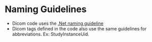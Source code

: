 # Naming Guidelines
- Dicom code uses the [.Net naming guideline](https://docs.microsoft.com/en-us/dotnet/standard/design-guidelines/naming-guidelines)
- Dicom tags defined in the code also use the same guidelines for abbreviations. Ex: StudyInstanceUid.
